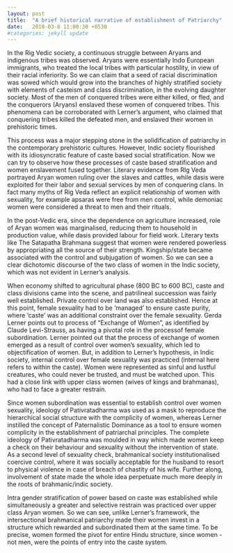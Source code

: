 ```yaml
---
layout: post
title:  "A brief historical narrative of establishment of Patriarchy"
date:   2018-03-8 11:00:30 +0530
#categories: jekyll update
---
```



In the Rig Vedic society, a continuous struggle between Aryans and indigenous tribes was observed. Aryans were essentially Indo European immigrants, who treated the local tribes with particular hostility, in view of their racial inferiority. So we can claim that a seed of racial discrimination was sowed which would grow into the branches of highly stratified society with elements of casteism and class discrimination, in the evolving daughter society. Most of the men of conquered tribes were either killed, or fled, and the conquerors (Aryans) enslaved these women of conquered tribes. This phenomena can be corroborated with Lerner’s argument, who claimed that conquering tribes killed the defeated men, and enslaved their women in prehistoric times.

This process was a major stepping stone in the solidification of patriarchy in the contemporary prehistoric cultures. However, Indic society flourished with its idiosyncratic feature of caste based social stratification. Now we can try to observe how these processes of caste based stratification and women enslavement fused together. Literary evidence from RIg Veda portrayed Aryan women ruling over the slaves and cattles, while dasis were exploited for their labor and sexual services by men of conquering clans. In fact many myths of Rig Veda reflect an explicit relationship of women with sexuality, for example apsaras were free from men control, while demoniac women were considered a threat to men and their rituals.

In the post-Vedic era, since the dependence on agriculture increased, role of Aryan women was marginalised, reducing them to household in production value, while dasis provided labour for field work. Literary texts like The Satapatha Brahmana suggest that women were rendered powerless by  appropriating all the source of their strength. Kingship/state became associated with the control and subjugation of women. So we can see a clear dichotomic discourse of the two class of women in the Indic society, which was not evident in Lerner’s analysis. 



When economy shifted to agricultural phase (800 BC to 600 BC), caste and class divisions came into the scene, and patrilineal succession was fairly well established. Private control over land was also established. Hence at this point, female sexuality had to be ‘managed’ to ensure caste purity, where ‘caste’ was an additional constraint over the female sexuality. Gerda Lerner points out to process of “Exchange of Women”, as  identified by Claude Levi-Strauss, as having a pivotal role in the processof fe­male subordination. Lerner pointed out that the process of exchange of women emerged as a result of control over women’s sexuality, which led to objectification of women. But, in addition to Lerner’s hypothesis, in Indic society, internal control over female sexuality was practiced (internal here refers to within the caste).    Women were represented as sinful and lustful creatures, who could never be trusted, and must be watched upon. This had a close link with upper class women (wives of kings and brahmanas), who had to face a greater restrain. 

Since women subordination was essential to establish control over women sexuality, ideology of Pativratadharma was used as a mask to reproduce the hierarchical social structure with the complicity of women, whereas Lerner instilled the concept of Paternalistic Dominance as a tool to ensure women complicity in the establishment of patriarchal principles. The complete ideology of Pativratadharma was moulded in way which made women keep a check on their behaviour and sexuality without the intervention of state. As a second level of sexuality check, brahmanical society institutionalised coercive control, where it was socially acceptable for the husband to resort to physical violence in case of breach of chastity of his wife. Further along, involvement of state made the whole idea perpetuate much more deeply in the roots of brahmanic/indic society. 

Intra gender stratification of power based on caste was established while simultaneously a greater and selective restrain was practiced over upper class Aryan women. So we can see, unlike Lerner’s framework, the intersectional brahmanical patriarchy made their women invest in a structure which rewarded and subordinated them at the same time. To be precise, women formed the pivot for entire Hindu structure, since women - not men, were the points of entry into the caste system.

